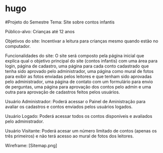 # hugo
#Projeto do Semestre
Tema: Site sobre contos infantis

Público-alvo: Crianças até 12 anos

Objetivos do site: Incentivar a leitura para crianças mesmo quando estão no computador.

Funcionalidades do site: O site será composto pela página inicial que explica qual o objetivo principal do site (contos infantis) com uma área para login,
página de cadastro, uma página para cada conto cadastrado que tenha sido aprovado pelo administrador, uma página como mural de fotos para exibir as fotos enviadas
pelos leitores e que tenham sido aprovadas pelo administrador, uma página de contato com um formulário para envio de perguntas, uma página para aprovação dos contos 
pelo admin e uma outra para aprovação de cadastros feitos pelos usuários.

Usuário Administrador: Poderá acessar o Painel de Aministração para avaliar os cadastros e contos enviados pelos usuários logados.

Usuário Logado: Poderá acessar todos os contos disponíveis e avaliados pelo administrador.

Usuário Visitante: Poderá acesar um número limitado de contos (apenas os três primeiros) e não terá acesso ao mural de fotos dos leitores.

Wireframe: [Sitemap.png]
